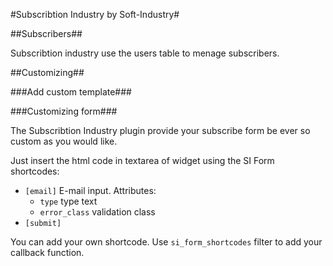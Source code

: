 #Subscribtion Industry by Soft-Industry#

##Subscribers##

Subscribtion industry use the users table to menage subscribers. 


##Customizing##

###Add custom template###

###Customizing form###

The Subscribtion Industry plugin provide your subscribe form be ever so custom as you would like. 

Just insert the html code in textarea of widget using the SI Form shortcodes:
 
 * `[email]` E-mail input. Attributes:
	+ `type` type text
	+ `error_class` validation class
 * `[submit]` 
 
 
 You can add your own shortcode. Use `si_form_shortcodes` filter to add your callback function. 